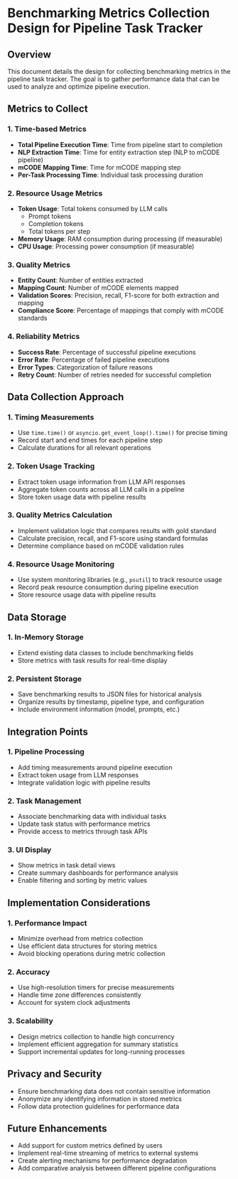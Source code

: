 # Benchmarking Metrics Collection Design for Pipeline Task Tracker

## Overview
This document details the design for collecting benchmarking metrics in the pipeline task tracker. The goal is to gather performance data that can be used to analyze and optimize pipeline execution.

## Metrics to Collect

### 1. Time-based Metrics
- **Total Pipeline Execution Time**: Time from pipeline start to completion
- **NLP Extraction Time**: Time for entity extraction step (NLP to mCODE pipeline)
- **mCODE Mapping Time**: Time for mCODE mapping step
- **Per-Task Processing Time**: Individual task processing duration

### 2. Resource Usage Metrics
- **Token Usage**: Total tokens consumed by LLM calls
  - Prompt tokens
  - Completion tokens
  - Total tokens per step
- **Memory Usage**: RAM consumption during processing (if measurable)
- **CPU Usage**: Processing power consumption (if measurable)

### 3. Quality Metrics
- **Entity Count**: Number of entities extracted
- **Mapping Count**: Number of mCODE elements mapped
- **Validation Scores**: Precision, recall, F1-score for both extraction and mapping
- **Compliance Score**: Percentage of mappings that comply with mCODE standards

### 4. Reliability Metrics
- **Success Rate**: Percentage of successful pipeline executions
- **Error Rate**: Percentage of failed pipeline executions
- **Error Types**: Categorization of failure reasons
- **Retry Count**: Number of retries needed for successful completion

## Data Collection Approach

### 1. Timing Measurements
- Use `time.time()` or `asyncio.get_event_loop().time()` for precise timing
- Record start and end times for each pipeline step
- Calculate durations for all relevant operations

### 2. Token Usage Tracking
- Extract token usage information from LLM API responses
- Aggregate token counts across all LLM calls in a pipeline
- Store token usage data with pipeline results

### 3. Quality Metrics Calculation
- Implement validation logic that compares results with gold standard
- Calculate precision, recall, and F1-score using standard formulas
- Determine compliance based on mCODE validation rules

### 4. Resource Usage Monitoring
- Use system monitoring libraries (e.g., `psutil`) to track resource usage
- Record peak resource consumption during pipeline execution
- Store resource usage data with pipeline results

## Data Storage

### 1. In-Memory Storage
- Extend existing data classes to include benchmarking fields
- Store metrics with task results for real-time display

### 2. Persistent Storage
- Save benchmarking results to JSON files for historical analysis
- Organize results by timestamp, pipeline type, and configuration
- Include environment information (model, prompts, etc.)

## Integration Points

### 1. Pipeline Processing
- Add timing measurements around pipeline execution
- Extract token usage from LLM responses
- Integrate validation logic with pipeline results

### 2. Task Management
- Associate benchmarking data with individual tasks
- Update task status with performance metrics
- Provide access to metrics through task APIs

### 3. UI Display
- Show metrics in task detail views
- Create summary dashboards for performance analysis
- Enable filtering and sorting by metric values

## Implementation Considerations

### 1. Performance Impact
- Minimize overhead from metrics collection
- Use efficient data structures for storing metrics
- Avoid blocking operations during metric collection

### 2. Accuracy
- Use high-resolution timers for precise measurements
- Handle time zone differences consistently
- Account for system clock adjustments

### 3. Scalability
- Design metrics collection to handle high concurrency
- Implement efficient aggregation for summary statistics
- Support incremental updates for long-running processes

## Privacy and Security
- Ensure benchmarking data does not contain sensitive information
- Anonymize any identifying information in stored metrics
- Follow data protection guidelines for performance data

## Future Enhancements
- Add support for custom metrics defined by users
- Implement real-time streaming of metrics to external systems
- Create alerting mechanisms for performance degradation
- Add comparative analysis between different pipeline configurations